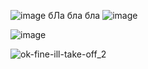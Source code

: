 ![image](https://github.com/user-attachments/assets/225a29a3-efc5-4a4b-8f7f-6b68caf66ff7)
бЛа бла бла 
![image](https://github.com/user-attachments/assets/262f99fd-e4b3-47c6-bf45-95c5079d636d)


![image](https://github.com/user-attachments/assets/e9d7a6fd-99f9-49bf-83f0-fd4b16fdb250)

![ok-fine-ill-take-off_2](https://github.com/user-attachments/assets/685f5735-8e88-4fd9-8b69-218567ae98c5)

